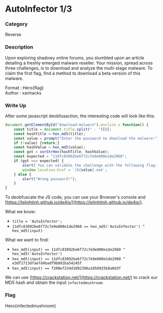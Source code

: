 # AutoInfector 1/3

### Category

Reverse

### Description

Upon exploring shadowy online forums, you stumbled upon an article detailing a freshly emerged malware reseller. Your mission, spread across three challenges, is to download and analyze the multi-stage malware. To claim the first flag, find a method to download a beta version of this malware.

Format : Hero{flag}<br>
Author : xanhacks

### Write Up

After some javascript deobfusaction, the interesting code will look like this:

```js
document.getElementById("download-malware").onclick = function() {
    const title = document.title.split(" - ")[0];
    const hashTitle = hex_md5(title);
    const value = prompt("Enter the password to download the malware:");
    if (!value) {return;}
    const hashValue = hex_md5(value);
    const got = xorStrHex(hashTitle, hashValue);
    const expected = "11dfc83092be6f72c7e9e000e1de2960";
    if (got === expected) {
        alert(`You can validate the challenge with the following flag: Hero{${value}}`);
        window.location.href = `/${value}.exe`;
    } else {
        alert("Wrong password!");
    }
}
```

To deobfuscate the JS code, you can use your Browser's console and [https://lelinhtinh.github.io/de4js/](https://lelinhtinh.github.io/de4js/).

What we know:

- `title = 'AutoInfector';`
- `11dfc83092be6f72c7e9e000e1de2960 == hex_md5('AutoInfector') ^ hex_md5(input)`

What we want to find:

- `hex_md5(input) == 11dfc83092be6f72c7e9e000e1de2960 ^ hex_md5('AutoInfector')`
- `hex_md5(input) == 11dfc83092be6f72c7e9e000e1de2960 ^ e3df2713dfaefd4badf9b892ba54245f`
- `hex_md5(input) == f200ef234d1092396a1058925b8a0d3f`

We can use [https://crackstation.net/](https://crackstation.net/) to crack our MD5 hash and obtain the input `infectedmushroom`.

### Flag

Hero{infectedmushroom}